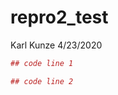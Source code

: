 repro2\_test
================
Karl Kunze
4/23/2020

``` r
## code line 1
```

``` r
## code line 2
```

